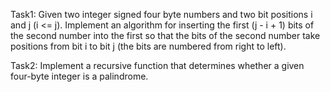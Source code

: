 Task1:
Given two integer signed four byte numbers and two bit positions i and j (i <= j).
Implement an algorithm for inserting the first (j - i + 1) bits of the second number into the first so that the bits of the second number take positions from bit i to bit j (the bits are numbered from right to left).

Task2:
Implement a recursive function that determines whether a given four-byte integer is a palindrome.
